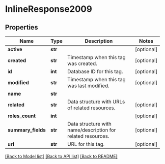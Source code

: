 # InlineResponse2009

## Properties
Name | Type | Description | Notes
------------ | ------------- | ------------- | -------------
**active** | **str** |  | [optional] 
**created** | **str** | Timestamp when this tag was created. | [optional] 
**id** | **int** | Database ID for this tag. | [optional] 
**modified** | **str** | Timestamp when this tag was last modified. | [optional] 
**name** | **str** |  | 
**related** | **str** | Data structure with URLs of related resources. | [optional] 
**roles_count** | **int** |  | [optional] 
**summary_fields** | **str** | Data structure with name/description for related resources. | [optional] 
**url** | **str** | URL for this tag. | [optional] 

[[Back to Model list]](../README.md#documentation-for-models) [[Back to API list]](../README.md#documentation-for-api-endpoints) [[Back to README]](../README.md)


